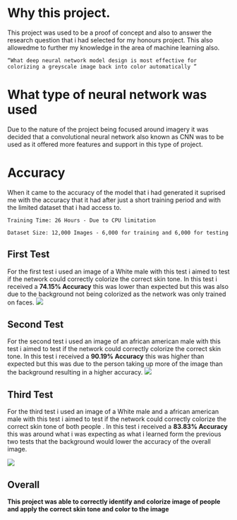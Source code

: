 # Why this project.
This project was used to be a proof of concept and also to answer the research question that i had selected for my honours project. This also allowedme to further my knowledge in the area of machine learning also.
```
“What deep neural network model design is most effective for colorizing a greyscale image back into color automatically ”
```
# What type of neural network was used
Due to the nature of the project being focused around imagery it was decided that a convolutional neural network also known as CNN was to be used as it offered more features and support in this type of project.

# Accuracy
When it came to the accuracy of the model that i had generated it suprised me with the accuracy that it had after just a short training period and with the limited dataset that i had access to.
```
Training Time: 26 Hours - Due to CPU limitation
```
```
Dataset Size: 12,000 Images - 6,000 for training and 6,000 for testing
```
## First Test
For the first test i used an image of a White male with this test i aimed to test if the network could correctly colorize the correct skin tone. In this test i received a **74.15% Accuracy** this was lower than expected but this was also due to the background not being colorized as the network was only trained on faces.
<img src="https://i.imgur.com/0fFCecJ.png"></img>

## Second Test
For the second test i used an image of an african american male with this test i aimed to test if the network could correctly colorize the correct skin tone. In this test i received a **90.19% Accuracy** this was higher than expected but this was due to the person taking up more of the image than the background resulting in a higher accuracy.
<img src="https://i.imgur.com/i5C055D.png"></img>

## Third Test
For the third test i used an image of a White male and a african american male with this test i aimed to test if the network could correctly colorize the correct skin tone of both people . In this test i received a **83.83% Accuracy** this was around what i was expecting as what i learned form the previous two tests that the background would lower the accuracy of the overall image.

<img src="https://i.imgur.com/WpowJtO.png"></img>

## Overall
**This project was able to correctly identify and colorize image of people and apply the correct skin tone and color to the image**
